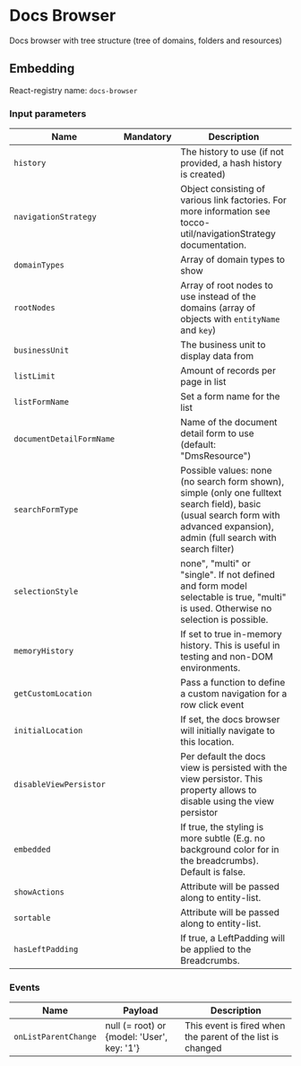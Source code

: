 # Docs Browser

Docs browser with tree structure (tree of domains, folders and resources)

## Embedding

React-registry name: `docs-browser`

### Input parameters

| Name                   | Mandatory | Description
|------------------------|:---------:|-------------
| `history`              |           | The history to use (if not provided, a hash history is created)
| `navigationStrategy`   |           | Object consisting of various link factories. For more information see tocco-util/navigationStrategy documentation.
| `domainTypes`          |           | Array of domain types to show
| `rootNodes`            |           | Array of root nodes to use instead of the domains (array of objects with `entityName` and `key`)
| `businessUnit`         |           | The business unit to display data from
| `listLimit`            |           | Amount of records per page in list
| `listFormName`         |           | Set a form name for the list
| `documentDetailFormName`|          | Name of the document detail form to use (default: "DmsResource")
| `searchFormType`       |           | Possible values: none (no search form shown), simple (only one fulltext search field), basic (usual search form with advanced expansion), admin (full search with search filter)
| `selectionStyle`       |           | none", "multi" or "single". If not defined and form model selectable is true, "multi" is used. Otherwise no selection is possible.
| `memoryHistory`        |           | If set to true in-memory history. This is useful in testing and non-DOM environments.
| `getCustomLocation`    |           | Pass a function to define a custom navigation for a row click event
| `initialLocation`      |           | If set, the docs browser will initially navigate to this location.
| `disableViewPersistor` |           | Per default the docs view is persisted with the view persistor. This property allows to disable using the view persistor
| `embedded`             |           | If true, the styling is more subtle (E.g. no background color for in the breadcrumbs). Default is false.
| `showActions`          |           | Attribute will be passed along to entity-list.
| `sortable`             |           | Attribute will be passed along to entity-list.
| `hasLeftPadding`       |           | If true, a LeftPadding will be applied to the Breadcrumbs.

### Events

| Name                | Payload                       | Description
|---------------------|-------------------------------|-------------
| `onListParentChange`| null (= root) or  {model: 'User', key: '1'} | This event is fired when the parent of the list is changed
